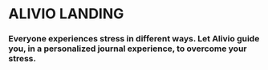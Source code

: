 # ALIVIO LANDING
### Everyone experiences stress in different ways. Let Alivio guide you, in a personalized journal experience, to overcome your stress.
